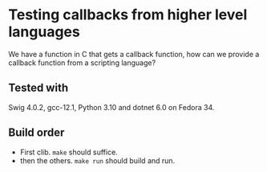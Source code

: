 # Testing callbacks from higher level languages

We have a function in C that gets a callback function, how can we provide a
callback function from a scripting language?

## Tested with

Swig 4.0.2, gcc-12.1, Python 3.10 and dotnet 6.0 on Fedora 34.

## Build order

* First clib. `make` should suffice.
* then the others. `make run` should build and run.
